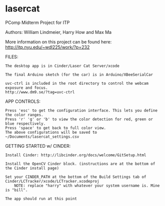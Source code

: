 lasercat
========

PComp Midterm Project for ITP

Authors: William Lindmeier, Harry How and Max Ma

More information on this project can be found here:
http://itp.nyu.edu/~wdl225/work/?p=232

FILES:
    
    The desktop app is in Cinder/Laser Cat Server/xcode
    
    The final Arduino sketch (for the car) is in Arduino/XBeeSerialCar
    
    uvc-ctrl is included in the root directory to control the webcam exposure and focus.
    http://www.dm9.se/?tag=uvc-ctrl

APP CONTROLS:
    
    Press 'esc' to get the configuration interface. This lets you define the color ranges.
    Press 'r' 'g' or 'b' to view the color detection for red, green or blue respectively.
    Press 'space' to get back to full color view.
    The above configurations will be saved to ~/Documents/lasercat_settings.csv

GETTING STARTED w/ CINDER:

    Install Cinder: http://libcinder.org/docs/welcome/GitSetup.html

    Install the OpenCV Cinder block. (instructions are at the bottom of the Cinder install page)

    Set your CINDER_PATH at the bottom of the Build Settings tab of Cinder/LCTracker/xcode/LCTracker.xcodeproj
        NOTE: replace "harry" with whatever your system username is. Mine is "bill".

    The app should run at this point
        
   